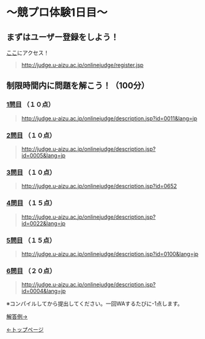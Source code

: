 # ～競プロ体験1日目～

## まずはユーザー登録をしよう！
[ここ](http://judge.u-aizu.ac.jp/onlinejudge/register.jsp)にアクセス！
>http://judge.u-aizu.ac.jp/onlinejudge/register.jsp

## 制限時間内に問題を解こう！（100分）

### [1問目](http://judge.u-aizu.ac.jp/onlinejudge/description.jsp?id=0011&lang=jp) （１０点）
>http://judge.u-aizu.ac.jp/onlinejudge/description.jsp?id=0011&lang=jp

### [2問目](http://judge.u-aizu.ac.jp/onlinejudge/description.jsp?id=0005&lang=jp) （１０点）
>http://judge.u-aizu.ac.jp/onlinejudge/description.jsp?id=0005&lang=jp

### [3問目](http://judge.u-aizu.ac.jp/onlinejudge/description.jsp?id=0652) （１０点）
>http://judge.u-aizu.ac.jp/onlinejudge/description.jsp?id=0652

### [4問目](http://judge.u-aizu.ac.jp/onlinejudge/description.jsp?id=0022&lang=jp) （１５点）
>http://judge.u-aizu.ac.jp/onlinejudge/description.jsp?id=0022&lang=jp

### [5問目](http://judge.u-aizu.ac.jp/onlinejudge/description.jsp?id=0100&lang=jp) （１５点）
>http://judge.u-aizu.ac.jp/onlinejudge/description.jsp?id=0100&lang=jp

### [6問目](http://judge.u-aizu.ac.jp/onlinejudge/description.jsp?id=0004&lang=jp) （２０点）
>http://judge.u-aizu.ac.jp/onlinejudge/description.jsp?id=0004&lang=jp



※コンパイルしてから提出してください。一回WAするたびに-1点します。

[解答例→](https://7vvxi.github.io/my-portfolio/shin/1/answer)

[←トップページ](https://7vvxi.github.io/my-portfolio/shin/)
